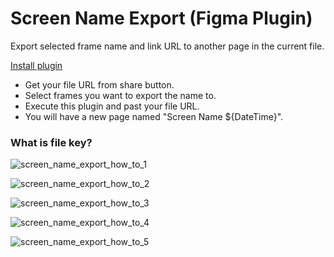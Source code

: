 # Screen Name Export (Figma Plugin)

Export selected frame name and link URL to another page in the current file.

[Install plugin](https://www.figma.com/community/plugin/970942453220570484/Screen-Name-Export)

- Get your file URL from share button.
- Select frames you want to export the name to.
- Execute this plugin and past your file URL.
- You will have a new page named "Screen Name ${DateTime}".

### What is file key?

![screen_name_export_how_to_1](https://res.cloudinary.com/shunwitter/image/upload/v1621044543/workabroad/screen_name_export_how_to_1.png)

![screen_name_export_how_to_2](https://res.cloudinary.com/shunwitter/image/upload/v1621044543/workabroad/screen_name_export_how_to_2.png)

![screen_name_export_how_to_3](https://res.cloudinary.com/shunwitter/image/upload/v1621044543/workabroad/screen_name_export_how_to_3.png)

![screen_name_export_how_to_4](https://res.cloudinary.com/shunwitter/image/upload/v1621044543/workabroad/screen_name_export_how_to_4.png)

![screen_name_export_how_to_5](https://res.cloudinary.com/shunwitter/image/upload/v1621044543/workabroad/screen_name_export_how_to_5.png)

